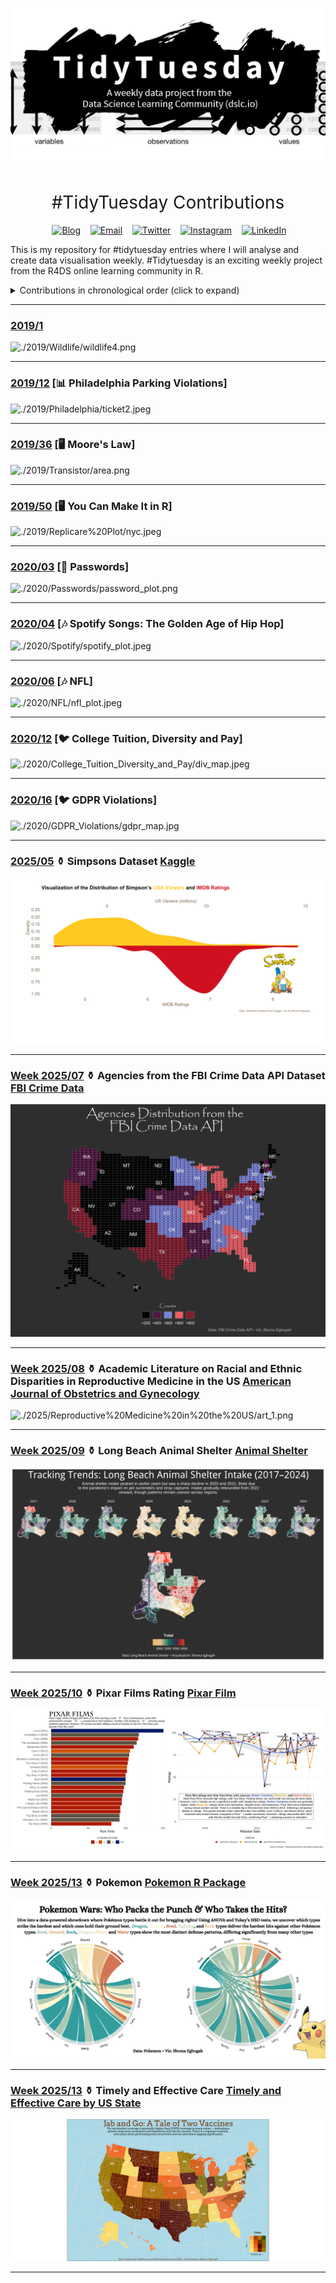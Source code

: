 ![Tidytuesday logo](https://raw.githubusercontent.com/rfordatascience/tidytuesday/master/static/tt_logo.png)

<h1 style="font-weight:normal" align="center">
  &nbsp;#TidyTuesday Contributions&nbsp;
</h1>

<div align="center">

&nbsp;&nbsp;&nbsp;
<a href="https://ifeoma-egbogah.netlify.app/blog/"><img border="0" alt="Blog" src="https://assets.dryicons.com/uploads/icon/svg/4926/home.svg" width="35" height="35"></a>&nbsp;&nbsp;&nbsp;
<a href="mailto:negbogah@gmail.com"><img border="0" alt="Email" src="https://assets.dryicons.com/uploads/icon/svg/8009/02dc3a5c-6504-4347-85fb-3f510cfecc45.svg" width="35" height="35"></a>&nbsp;&nbsp;&nbsp;
<a href="https://twitter.com/negbogah"><img border="0" alt="Twitter" src="https://assets.dryicons.com/uploads/icon/svg/8385/c23f7ffc-ca8d-4246-8978-ce9f6d5bcc99.svg" width="35" height="35"></a>&nbsp;&nbsp;&nbsp;
<a href="https://www.instagram.com/ifyegbogah/"><img border="0" alt="Instagram" src="https://assets.dryicons.com/uploads/icon/svg/8330/62263227-bb78-4b42-a9a9-e222e0cc7b97.svg" width="35" height="35"></a>&nbsp;&nbsp;&nbsp;
<a href="https://www.linkedin.com/in/ifeoma-egbogah-a88527110/"><img border="0" alt="LinkedIn" src="https://assets.dryicons.com/uploads/icon/svg/8337/a347cd89-1662-4421-be90-58e5e8004eae.svg" width="35" height="35"></a>&nbsp;&nbsp;&nbsp;

</div>

This is my repository for #tidytuesday entries where I will analyse and create data visualisation weekly. #Tidytuesday is an exciting weekly project from the R4DS online learning community in R.

<details>
  <summary>Contributions in chronological order (click to expand)</summary>

<!-- toc -->
* **Challenges 2019**
 - 2019/1 [🐦 Wild life Impact](https://github.com/symplyelah/Tidytuesday/blob/master/2019/Wildlife)
 - 2019/12 [📊 Philadelphia Parking Violations](https://github.com/symplyelah/Tidytuesday/tree/master/2019/Philadelphia)
 - 2019/36 [🖥️ Moore's Law](https://github.com/symplyelah/Tidytuesday/blob/master/2019/Transistor)
 - 2019/50 [🖥️ You Can Make It in R](https://github.com/symplyelah/Tidytuesday/blob/master/2019/Replicare%20Plot)
   
* **Challenges 2020**
 - 2020/03 [🔑 Passwords](https://github.com/symplyelah/Tidytuesday/blob/master/2020/Passwords)
 - 2020/04 [🎶 Spotify Songs: The Golden Age of Hip Hop](https://github.com/symplyelah/Tidytuesday/blob/master/2020/Spotify)
 - 2020/06 [🎶 NFL](https://github.com/symplyelah/Tidytuesday/blob/master/2020/NFL)
 - 2020/12 [🐦 College Tuition, Diversity and Pay](https://github.com/symplyelah/Tidytuesday/blob/master/2020/College_Tuition_Diversity_and_Pay)
 - 2020/12 [🐦 GDPR Violations](https://github.com/symplyelah/Tidytuesday/blob/master/2020/GDPR_Violations)

* **Challenges 2025**
 - 2025/05 [🔑 Donuts, Data, and D'oh - A Deep Dive into The Simpsons](https://github.com/symplyelah/Tidytuesday/tree/master/2025/Donuts%2C%20Data%2C%20and%20D'oh%20-%20A%20Deep%20Dive%20into%20The%20Simpsons)
 - 2025/07 [🎶 Agencies from the FBI Crime Data API](https://github.com/symplyelah/Tidytuesday/tree/master/2025/Agencies%20from%20the%20FBI%20Crime%20Data%20API)
 - 2025/08 [🎶 Academic Literature on Racial and Ethnic Disparities in Reproductive Medicine in the US](https://github.com/symplyelah/Tidytuesday/tree/master/2025/Reproductive%20Medicine%20in%20the%20US)
 - 2025/09 [🐦 Long Beach Animal Shelter](https://github.com/symplyelah/Tidytuesday/tree/master/2025/Long%20Beach%20Animal%20Shelter)
 - 2025/10 [🐦 Pixar Films](https://github.com/symplyelah/Tidytuesday/tree/master/2025/Pixar%20Film)
 - 2025/13 [🔑 Pokemon](https://github.com/symplyelah/Tidytuesday/tree/master/2025/Pokemon)
 - 2025/14 [🎶 Timely and Effective Care by US State](https://github.com/symplyelah/Tidytuesday/tree/master/2025/Timely%20and%20Effective%20Care)

<!-- tocstop -->

</details>

***

### [2019/1](https://github.com/symplyelah/Tidytuesday/blob/master/2019/Wildlife)

![./2019/Wildlife/wildlife4.png](https://github.com/symplyelah/Tidytuesday/blob/master/2019/Wildlife/wildlife4.png)

***

### [2019/12](https://github.com/symplyelah/Tidytuesday/tree/master/2019/Philadelphia) [📊 Philadelphia Parking Violations]

![./2019/Philadelphia/ticket2.jpeg](https://github.com/symplyelah/Tidytuesday/blob/master/2019/Philadelphia/ticket2.jpeg)

***

### [2019/36](https://github.com/symplyelah/Tidytuesday/blob/master/2019/Transistor)  [🖥️ Moore's Law]

![./2019/Transistor/area.png](https://github.com/symplyelah/Tidytuesday/blob/master/2019/Transistor/area.png)

***

### [2019/50](https://github.com/symplyelah/Tidytuesday/blob/master/2019/Replicare%20Plot)  [🖥️ You Can Make It in R]

![./2019/Replicare%20Plot/nyc.jpeg](https://github.com/symplyelah/Tidytuesday/blob/master/2019/Replicare%20Plot/nyc.jpeg)

***

### [2020/03](https://github.com/symplyelah/Tidytuesday/blob/master/2020/Passwords)  [🔑 Passwords]

![./2020/Passwords/password_plot.png](https://github.com/symplyelah/Tidytuesday/blob/master/2020/Passwords/password_plot.png)

***

### [2020/04](https://github.com/symplyelah/Tidytuesday/blob/master/2020/Spotify) [🎶 Spotify Songs: The Golden Age of Hip Hop]

![./2020/Spotify/spotify_plot.jpeg](https://github.com/symplyelah/Tidytuesday/blob/master/2020/Spotify/spotify_plot.jpeg)

***

### [2020/06](https://github.com/symplyelah/Tidytuesday/blob/master/2020/NFL)  [🎶 NFL]

![./2020/NFL/nfl_plot.jpeg](https://github.com/symplyelah/Tidytuesday/blob/master/2020/NFL/nfl_plot.jpeg)

***

### [2020/12](https://github.com/symplyelah/Tidytuesday/blob/master/2020/College_Tuition_Diversity_and_Pay) [🐦 College Tuition, Diversity and Pay]

![./2020/College_Tuition_Diversity_and_Pay/div_map.jpeg](https://github.com/symplyelah/Tidytuesday/blob/master/2020/College_Tuition_Diversity_and_Pay/div_map.jpeg)

***

### [2020/16](https://github.com/symplyelah/Tidytuesday/blob/master/2020/GDPR_Violations) [🐦 GDPR Violations]

![./2020/GDPR_Violations/gdpr_map.jpg](https://github.com/symplyelah/Tidytuesday/blob/master/2020/GDPR_Violations/gdpr_map.jpg)

***

### [2025/05](https://github.com/symplyelah/Tidytuesday/blob/master/2025/Donuts%2C%20Data%2C%20and%20D'oh%20-%20A%20Deep%20Dive%20into%20The%20Simpsons) ⚱️  Simpsons Dataset [Kaggle](https://www.kaggle.com/datasets/prashant111/the-simpsons-dataset)

![./2025/Donuts%2C%20Data%2C%20and%20D'oh%20-%20A%20Deep%20Dive%20into%20The%20Simpsons/simpson.png](https://github.com/symplyelah/Tidytuesday/blob/master/2025/Donuts%2C%20Data%2C%20and%20D'oh%20-%20A%20Deep%20Dive%20into%20The%20Simpsons/simpson.png)

***
### [Week 2025/07](https://github.com/symplyelah/Tidytuesday/blob/master/2025/Agencies%20from%20the%20FBI%20Crime%20Data%20API/Agencies%20from%20the%20FBI%20Crime%20Data%20API.Rmd) ⚱️ Agencies from the FBI Crime Data API Dataset [FBI Crime Data](https://cde.ucr.cjis.gov/LATEST/webapp/#/pages/docApi)
![./2025/Agencies%20from%20the%20FBI%20Crime%20Data%20API/fbi_1.png](https://github.com/symplyelah/Tidytuesday/blob/master/2025/Agencies%20from%20the%20FBI%20Crime%20Data%20API/fbi_1.png)

***
### [Week 2025/08](https://github.com/symplyelah/Tidytuesday/blob/master/2025/Reproductive%20Medicine%20in%20the%20US/Reproductive%20Medicine%20in%20the%20US.qmd) ⚱️ Academic Literature on Racial and Ethnic Disparities in Reproductive Medicine in the US [American Journal of Obstetrics and Gynecology ](https://www.ajog.org/article/S0002-9378(24)00775-0/fulltext)
![./2025/Reproductive%20Medicine%20in%20the%20US/art_1.png](https://github.com/symplyelah/Tidytuesday/blob/master/2025/Reproductive%20Medicine%20in%20the%20US/art_1.png)

***
### [Week 2025/09](https://github.com/symplyelah/Tidytuesday/blob/master/2025/Long%20Beach%20Animal%20Shelter/Long%20Beach%20Animal%20Shelter.Rmd) ⚱️  Long Beach Animal Shelter [Animal Shelter](https://www.longbeach.gov/acs/)
![./2025/Long%20Beach%20Animal%20Shelter/long.png](https://github.com/symplyelah/Tidytuesday/blob/master/2025/Long%20Beach%20Animal%20Shelter/long.png)

***

### [Week 2025/10](https://github.com/symplyelah/Tidytuesday/blob/master/2025/Pixar%20Film/pixar.Rmd) ⚱️  Pixar Films Rating [Pixar Film](https://github.com/erictleung/pixarfilms)
![./2025/Pixar%20Film/pixar_1.png](https://github.com/symplyelah/Tidytuesday/blob/master/2025/Pixar%20Film/pixar_1.png)

***
### [Week 2025/13](https://github.com/symplyelah/Tidytuesday/blob/master/2025/Pokemon/poke.Rmd) ⚱️ Pokemon [Pokemon R Package](https://github.com/williamorim/pokemon)
![./2025/Pokemon/pokemon.png](https://github.com/symplyelah/Tidytuesday/blob/master/2025/Pokemon/pokemon.png)

***
### [Week 2025/13](https://github.com/symplyelah/Tidytuesday/blob/master/2025/Timely%20and%20Effective%20Care/timely%20care.Rmd) ⚱️ Timely and Effective Care [Timely and Effective Care by US State](https://data.cms.gov/provider-data/dataset/apyc-v239)
![./2025/Timely%20and%20Effective%20Care/timely_care.png](https://github.com/symplyelah/Tidytuesday/blob/master/2025/Timely%20and%20Effective%20Care/timely_care.png)

***
